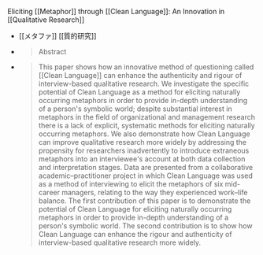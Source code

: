 
Eliciting [[Metaphor]] through [[Clean Language]]: An Innovation in [[Qualitative Research]]
- [[メタファ]] [[質的研究]]
- > Abstract
- >  This paper shows how an innovative method of questioning called [[Clean Language]] can enhance the authenticity and rigour of interview-based qualitative research. We investigate the specific potential of Clean Language as a method for eliciting naturally occurring metaphors in order to provide in-depth understanding of a person's symbolic world; despite substantial interest in metaphors in the field of organizational and management research there is a lack of explicit, systematic methods for eliciting naturally occurring metaphors. We also demonstrate how Clean Language can improve qualitative research more widely by addressing the propensity for researchers inadvertently to introduce extraneous metaphors into an interviewee's account at both data collection and interpretation stages. Data are presented from a collaborative academic–practitioner project in which Clean Language was used as a method of interviewing to elicit the metaphors of six mid-career managers, relating to the way they experienced work–life balance. The first contribution of this paper is to demonstrate the potential of Clean Language for eliciting naturally occurring metaphors in order to provide in-depth understanding of a person's symbolic world. The second contribution is to show how Clean Language can enhance the rigour and authenticity of interview-based qualitative research more widely.
